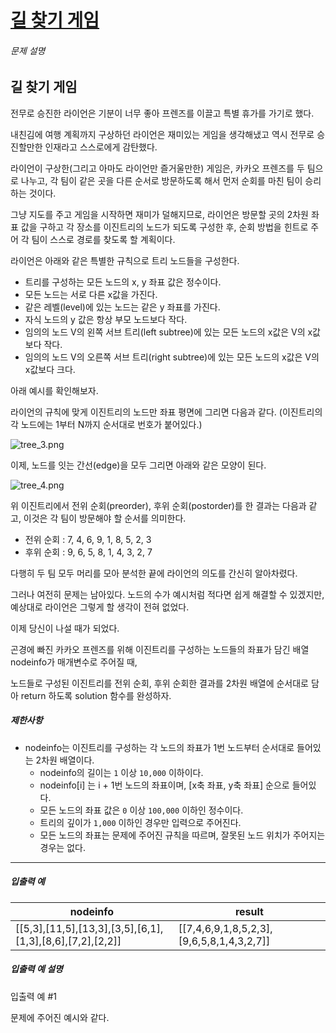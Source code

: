 # [길 찾기 게임](https://school.programmers.co.kr/learn/courses/30/lessons/42892)


###### 문제 설명


길 찾기 게임
-------


전무로 승진한 라이언은 기분이 너무 좋아 프렌즈를 이끌고 특별 휴가를 가기로 했다.   

내친김에 여행 계획까지 구상하던 라이언은 재미있는 게임을 생각해냈고 역시 전무로 승진할만한 인재라고 스스로에게 감탄했다.


라이언이 구상한(그리고 아마도 라이언만 즐거울만한) 게임은, 카카오 프렌즈를 두 팀으로 나누고, 각 팀이 같은 곳을 다른 순서로 방문하도록 해서 먼저 순회를 마친 팀이 승리하는 것이다. 


그냥 지도를 주고 게임을 시작하면 재미가 덜해지므로, 라이언은 방문할 곳의 2차원 좌표 값을 구하고 각 장소를 이진트리의 노드가 되도록 구성한 후, 순회 방법을 힌트로 주어 각 팀이 스스로 경로를 찾도록 할 계획이다. 


라이언은 아래와 같은 특별한 규칙으로 트리 노드들을 구성한다.


* 트리를 구성하는 모든 노드의 x, y 좌표 값은 정수이다.
* 모든 노드는 서로 다른 x값을 가진다.
* 같은 레벨(level)에 있는 노드는 같은 y 좌표를 가진다.
* 자식 노드의 y 값은 항상 부모 노드보다 작다.
* 임의의 노드 V의 왼쪽 서브 트리(left subtree)에 있는 모든 노드의 x값은 V의 x값보다 작다.
* 임의의 노드 V의 오른쪽 서브 트리(right subtree)에 있는 모든 노드의 x값은 V의 x값보다 크다.


아래 예시를 확인해보자.


라이언의 규칙에 맞게 이진트리의 노드만 좌표 평면에 그리면 다음과 같다. (이진트리의 각 노드에는 1부터 N까지 순서대로 번호가 붙어있다.)


![tree_3.png](https://grepp-programmers.s3.amazonaws.com/files/production/dbb58728bd/a5371669-54d4-42a1-9e5e-7466f2d7b683.jpg)


이제, 노드를 잇는 간선(edge)을 모두 그리면 아래와 같은 모양이 된다.


![tree_4.png](https://grepp-programmers.s3.amazonaws.com/files/production/6bd8f6496a/50e1df20-5cb7-4846-86d6-2a2f1e70c5da.jpg)


위 이진트리에서 전위 순회(preorder), 후위 순회(postorder)를 한 결과는 다음과 같고, 이것은 각 팀이 방문해야 할 순서를 의미한다.


* 전위 순회 : 7, 4, 6, 9, 1, 8, 5, 2, 3
* 후위 순회 : 9, 6, 5, 8, 1, 4, 3, 2, 7


다행히 두 팀 모두 머리를 모아 분석한 끝에 라이언의 의도를 간신히 알아차렸다.  
  

그러나 여전히 문제는 남아있다. 노드의 수가 예시처럼 적다면 쉽게 해결할 수 있겠지만, 예상대로 라이언은 그렇게 할 생각이 전혀 없었다. 


이제 당신이 나설 때가 되었다. 


곤경에 빠진 카카오 프렌즈를 위해 이진트리를 구성하는 노드들의 좌표가 담긴 배열 nodeinfo가 매개변수로 주어질 때,   

노드들로 구성된 이진트리를 전위 순회, 후위 순회한 결과를 2차원 배열에 순서대로 담아 return 하도록 solution 함수를 완성하자.


##### 제한사항


* nodeinfo는 이진트리를 구성하는 각 노드의 좌표가 1번 노드부터 순서대로 들어있는 2차원 배열이다.
	+ nodeinfo의 길이는 `1` 이상 `10,000` 이하이다.
	+ nodeinfo\[i] 는 i \+ 1번 노드의 좌표이며, \[x축 좌표, y축 좌표] 순으로 들어있다.
	+ 모든 노드의 좌표 값은 `0` 이상 `100,000` 이하인 정수이다.
	+ 트리의 깊이가 `1,000` 이하인 경우만 입력으로 주어진다.
	+ 모든 노드의 좌표는 문제에 주어진 규칙을 따르며, 잘못된 노드 위치가 주어지는 경우는 없다.




---


##### 입출력 예




| nodeinfo | result |
| --- | --- |
| \[\[5,3],\[11,5],\[13,3],\[3,5],\[6,1],\[1,3],\[8,6],\[7,2],\[2,2]] | \[\[7,4,6,9,1,8,5,2,3],\[9,6,5,8,1,4,3,2,7]] |


##### 입출력 예 설명


입출력 예 \#1


문제에 주어진 예시와 같다.



